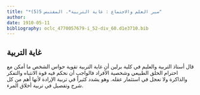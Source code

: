```yaml
---
title: "*سير العلم والاجتماع : غاية التربية*. المقتبس 5(5)"
author: 
date: 1910-05-11
bibliography: oclc_4770057679-i_52-div_60.d1e3710.bib
---
```




##  غاية التربية 


 قال أستاذ التربية والعليم في كلية برلين أن غاية التربية تقوية حواس الشخص ما أمكن مع احترام الخلق الطبيعي وشخصية الأفراد فالواجب أن نحكم فيه قوة الانتباه والتفكر والذاكرة ولا نعجل في استثمار عقله. وهو يشدد كثيراً في تربية الإرادة لأنها أهم من كل شرح وتفصيل في تربية أخلاق المرء. 
